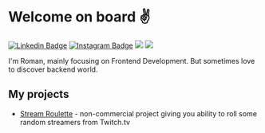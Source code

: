# Welcome on board ✌

[![Linkedin Badge](https://img.shields.io/badge/-LinkedIn-0e76a8?style=flat-square&logo=Linkedin&logoColor=white)](https://linkedin.com/in/rmeshkov/)
[![Instagram Badge](https://img.shields.io/badge/-Instagram-e4405f?style=flat-square&logo=Instagram&logoColor=white)](http://instagram.com/r0masan)
![](https://img.shields.io/github/last-commit/Romjkez/Romjkez?&style=flat-square)
![](https://img.shields.io/github/followers/Romjkez?label=Followers&style=flat-square)

I'm Roman, mainly focusing on Frontend Development. But sometimes love to discover backend world.

## My projects
- [Stream Roulette](https://stream-roulette.live) - non-commercial project giving you ability to roll some random streamers from Twitch.tv
